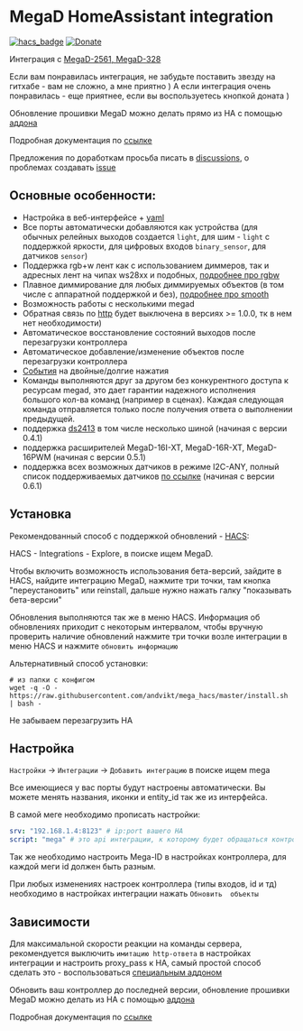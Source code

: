 

# MegaD HomeAssistant integration
[![hacs_badge](https://img.shields.io/badge/HACS-Custom-orange.svg)](https://github.com/custom-components/hacs)
[![Donate](https://img.shields.io/badge/donate-Yandex-red.svg)](https://yoomoney.ru/to/410013955329136)

Интеграция с [MegaD-2561, MegaD-328](https://www.ab-log.ru/smart-house/ethernet/megad-2561)

Если вам понравилась интеграция, не забудьте поставить звезду на гитхабе - вам не сложно, а мне приятно ) А если
интеграция очень понравилась - еще приятнее, если вы воспользуетесь кнопкой доната )

Обновление прошивки MegaD можно делать прямо из HA с помощью [аддона](https://github.com/andvikt/mega_addon.git)

Подробная документация по [ссылке](https://github.com/andvikt/mega_hacs/wiki)

Предложения по доработкам просьба писать в [discussions](https://github.com/andvikt/mega_hacs/discussions), о проблемах
создавать [issue](https://github.com/andvikt/mega_hacs/issues/new/choose)
## Основные особенности:
- Настройка в веб-интерфейсе + [yaml](https://github.com/andvikt/mega_hacs/wiki/Кастомизация)
- Все порты автоматически добавляются как устройства (для обычных релейных выходов создается 
  `light`, для шим - `light` с поддержкой яркости, для цифровых входов `binary_sensor`, для датчиков
  `sensor`)
- Поддержка rgb+w лент как с использованием диммеров, так и адресных лент на чипах ws28xx и подобных, 
  [подробнее про rgbw](https://github.com/andvikt/mega_hacs/wiki/rgbw)
- Плавное диммирование для любых диммируемых объектов (в том числе с аппаратной поддержкой и без),
  [подробнее про smooth](https://github.com/andvikt/mega_hacs/wiki/smooth)
- Возможность работы с несколькими megad
- Обратная связь по [http](https://github.com/andvikt/mega_hacs/wiki/http) 
  будет выключена в версиях >= 1.0.0, тк в нем нет необходимости)
- Автоматическое восстановление состояний выходов после перезагрузки контроллера
- Автоматическое добавление/изменение объектов после перезагрузки контроллера
- [События](https://github.com/andvikt/mega_hacs/wiki/События) на двойные/долгие нажатия
- Команды выполняются друг за другом без конкурентного доступа к ресурсам megad, это дает гарантии надежного исполнения
  большого кол-ва команд (например в сценах). Каждая следующая команда отправляется только после получения ответа о
  выполнении предыдущей.
- поддержка [ds2413](https://www.ab-log.ru/smart-house/ethernet/megad-2w) в том числе несколько шиной (начиная с версии 0.4.1)
- поддержка расширителей MegaD-16I-XT, MegaD-16R-XT, MegaD-16PWM (начиная с версии 0.5.1)
- поддержка всех возможных датчиков в режиме I2C-ANY, полный список поддерживаемых датчиков 
  [по ссылке](https://github.com/andvikt/mega_hacs/wiki/i2c) (начиная с версии 0.6.1)

## Установка
Рекомендованный способ с поддержкой обновлений - [HACS](https://hacs.xyz/docs/installation/installation):

HACS - Integrations - Explore, в поиске ищем MegaD. 

Чтобы включить возможность использования бета-версий, зайдите в HACS, найдите интеграцию MegaD, нажмите три точки, 
там кнопка "переустановить" или reinstall, дальше нужно нажать галку "показывать бета-версии"

Обновления выполняются так же в меню HACS. 
Информация об обновлениях приходит с некоторым интервалом, чтобы вручную проверить наличие обновлений
нажмите три точки возле интеграции в меню HACS и нажмите `обновить информацию`

Альтернативный способ установки:
```shell
# из папки с конфигом
wget -q -O - https://raw.githubusercontent.com/andvikt/mega_hacs/master/install.sh | bash -
```
Не забываем перезагрузить HA

## Настройка
`Настройки` -> `Интеграции` -> `Добавить интеграцию` в поиске ищем mega

Все имеющиеся у вас порты будут настроены автоматически. Вы можете менять названия, иконки и entity_id так же из интерфейса.

В самой меге необходимо прописать настройки:
```yaml
srv: "192.168.1.4:8123" # ip:port вашего HA
script: "mega" # это api интеграции, к которому будет обращаться контроллер
```
Так же необходимо настроить Mega-ID в настройках контроллера, для каждой меги id должен быть разным.

При любых изменениях настроек контроллера (типы входов, id и тд) необходимо в настройках интеграции нажать `Обновить 
объекты`

## Зависимости
Для максимальной скорости реакции на команды сервера, рекомендуется выключить `имитацию http-ответа` в 
настройках интеграции и настроить proxy_pass к HA, самый простой способ сделать это - воспользоваться 
[специальным аддоном](https://github.com/andvikt/mega_addon/tree/master/mega-proxy)

Обновить ваш контроллер до последней версии, обновление прошивки MegaD можно делать 
из HA с помощью [аддона](https://github.com/andvikt/mega_addon.git)


Подробная документация по [ссылке](https://github.com/andvikt/mega_hacs/wiki)
